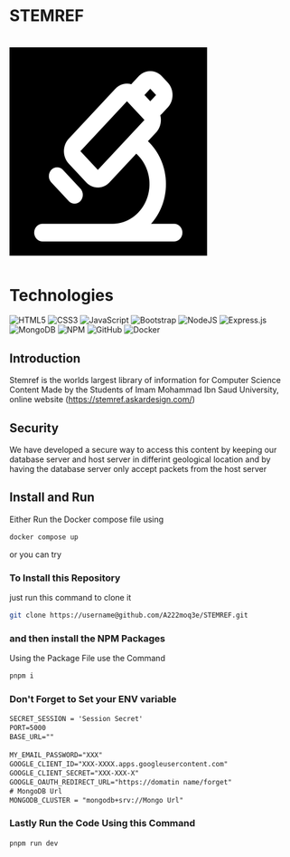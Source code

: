 # STEMREF
# ![logo](https://github.com/A222moq3e/STEMREF/blob/main/public/assets/imgs/logo-min.svg)

# Technologies
![HTML5](https://img.shields.io/badge/html5-%23E34F26.svg?style=for-the-badge&logo=html5&logoColor=white)
![CSS3](https://img.shields.io/badge/css3-%231572B6.svg?style=for-the-badge&logo=css3&logoColor=white)
![JavaScript](https://img.shields.io/badge/javascript-%23323330.svg?style=for-the-badge&logo=javascript&logoColor=%23F7DF1E)
![Bootstrap](https://img.shields.io/badge/bootstrap-%238511FA.svg?style=for-the-badge&logo=bootstrap&logoColor=white)
![NodeJS](https://img.shields.io/badge/node.js-6DA55F?style=for-the-badge&logo=node.js&logoColor=white)
![Express.js](https://img.shields.io/badge/express.js-%23404d59.svg?style=for-the-badge&logo=express&logoColor=%2361DAFB)
![MongoDB](https://img.shields.io/badge/MongoDB-%234ea94b.svg?style=for-the-badge&logo=mongodb&logoColor=white)
![NPM](https://img.shields.io/badge/NPM-%23CB3837.svg?style=for-the-badge&logo=npm&logoColor=white)
![GitHub](https://img.shields.io/badge/github-%23121011.svg?style=for-the-badge&logo=github&logoColor=white)
![Docker](https://img.shields.io/badge/docker-%230db7ed.svg?style=for-the-badge&logo=docker&logoColor=white)

## Introduction
Stemref is the worlds largest library of information for Computer Science Content Made by the Students of Imam Mohammad Ibn Saud University,
online website (https://stemref.askardesign.com/)
## Security 
We have developed a secure way to access this content by keeping our database server and host server in differint geological location and by having the database server only accept packets from the host server 

## Install and Run

Either Run the Docker compose file using 

```sh
docker compose up
```

or you can try
### To Install this Repository
 just run this command to clone it
```bash
git clone https://username@github.com/A222moq3e/STEMREF.git
```
### and then install the NPM Packages
Using the Package File use the Command
```bash
pnpm i
```

### Don't Forget to Set your ENV variable 
```env
SECRET_SESSION = 'Session Secret'
PORT=5000
BASE_URL=""

MY_EMAIL_PASSWORD="XXX"
GOOGLE_CLIENT_ID="XXX-XXXX.apps.googleusercontent.com"
GOOGLE_CLIENT_SECRET="XXX-XXX-X"
GOOGLE_OAUTH_REDIRECT_URL="https://domatin name/forget"
# MongoDB Url
MONGODB_CLUSTER = "mongodb+srv://Mongo Url"
```
### Lastly Run the Code Using this Command

```sh
pnpm run dev
```

